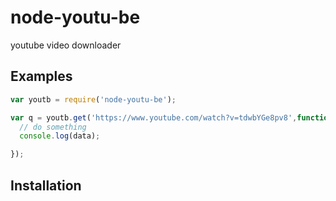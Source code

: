 # node-youtu-be

youtube video downloader

## Examples
```js
var youtb = require('node-youtu-be');

var q = youtb.get('https://www.youtube.com/watch?v=tdwbYGe8pv8',function(data){
  // do something
  console.log(data);

});

```
 
 
## Installation
